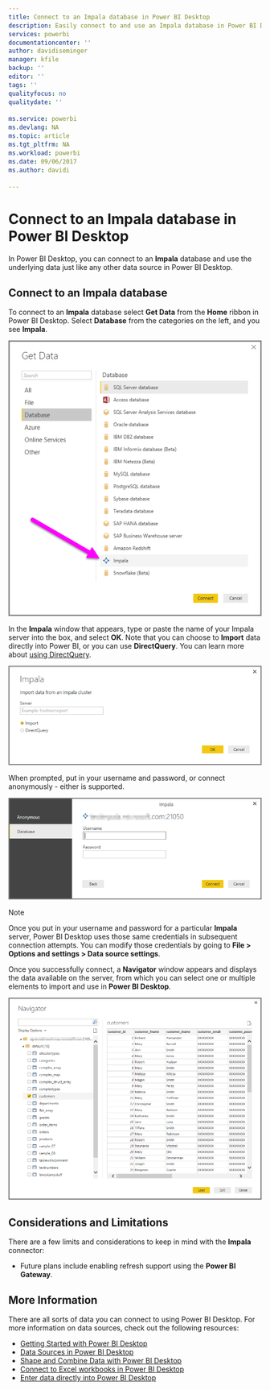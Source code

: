 ```yaml
---
title: Connect to an Impala database in Power BI Desktop
description: Easily connect to and use an Impala database in Power BI Desktop
services: powerbi
documentationcenter: ''
author: davidiseminger
manager: kfile
backup: ''
editor: ''
tags: ''
qualityfocus: no
qualitydate: ''

ms.service: powerbi
ms.devlang: NA
ms.topic: article
ms.tgt_pltfrm: NA
ms.workload: powerbi
ms.date: 09/06/2017
ms.author: davidi

---
```

# Connect to an Impala database in Power BI Desktop
In Power BI Desktop, you can connect to an **Impala** database and use the underlying data just like any other data source in Power BI Desktop.

## Connect to an Impala database
To connect to an **Impala** database select **Get Data** from the **Home** ribbon in Power BI Desktop. Select **Database** from the categories on the left, and you see **Impala**.

![](media/desktop-connect-impala/connect_impala_2.png)

In the **Impala** window that appears, type or paste the name of your Impala server into the box, and select **OK**. Note that you can choose to **Import** data directly into Power BI, or you can use **DirectQuery**. You can learn more about [using DirectQuery](desktop-use-directquery.md).

![](media/desktop-connect-impala/connect_impala_3a.png)

When prompted, put in your username and password, or connect anonymously - either is supported.

![](media/desktop-connect-impala/connect_impala_4.png)

> [!NOTE]
> Once you put in your username and password for a particular **Impala** server, Power BI Desktop uses those same credentials in subsequent connection attempts. You can modify those credentials by going to **File > Options and settings > Data source settings**.
> 
> 

Once you successfully connect, a **Navigator** window appears and displays the data available on the server, from which you can select one or multiple elements to import and use in **Power BI Desktop**.

![](media/desktop-connect-impala/connect_impala_5.png)

## Considerations and Limitations
There are a few limits and considerations to keep in mind with the **Impala** connector:

* Future plans include enabling refresh support using the **Power BI Gateway**.

## More Information
﻿There are all sorts of data you can connect to using Power BI Desktop. For more information on data sources, check out the following resources:

* [Getting Started with Power BI Desktop](desktop-getting-started.md)
* [Data Sources in Power BI Desktop](desktop-data-sources.md)
* [Shape and Combine Data with Power BI Desktop](desktop-shape-and-combine-data.md)
* [Connect to Excel workbooks in Power BI Desktop](desktop-connect-excel.md)   
* [Enter data directly into Power BI Desktop](desktop-enter-data-directly-into-desktop.md)   

